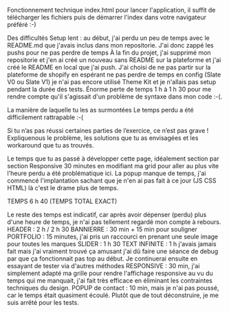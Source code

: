 Fonctionnement technique
index.html pour lancer l'application, il suffit de télécharger les fichiers puis de démarrer l'index dans votre navigateur préféré :-)

Des difficultés
Setup lent : au début, j'ai perdu un peu de temps avec le README.md que j'avais inclus dans mon repositorie. J'ai donc zappé les pushs pour ne pas perdre de temps À la fin du projet, j'ai supprimé mon repositorie et j'en ai créé un nouveau sans README sur la plateforme et j'ai créé le README en local que j'ai push.
J'ai choisi de ne pas partir sur la plateforme de shopify en espérant ne pas perdre de temps en config (Slate V0 ou Slate V1) je n'ai pas encore utilisé Theme Kit et je n'allais pas setup pendant la durée des tests.
Énorme perte de temps 1 h à 1 h 30 pour me rendre compte qu'il s'agissait d'un problème de syntaxe dans mon code :-(.

La manière de laquelle tu les as surmontées
Le temps perdu a été difficilement rattrapable :-(


Si tu n’as pas réussi certaines parties de l’exercice, ce n’est pas grave ! Expliquenous le problème, les solutions que tu as envisagées et les workaround que tu as trouvés.

Le temps que tu as passé à développer cette page, idéalement section par section
Responsive 30 minutes en modifiant ma grid pour aller au plus vite l'heure perdu a été problématique ici.
La popup manque de temps, j'ai commencé l'implantation sachant que je n'en ai pas fait à ce jour (JS CSS HTML) là c'est le drame plus de temps.


TEMPS 6 h 40 (TEMPS TOTAL EXACT)

Le reste des temps est indicatif, car après avoir dépenser (perdu) plus d'une heure de temps, je n'ai pas tellement regardé mon compte à rebours.
HEADER : 2 h / 2 h 30
BANNIERRE : 30 min + 15 min pour souligner
PORTFOLIO : 15 minutes, j'ai pris un raccourci en prenant une seule image pour toutes les marques
SLIDER : 1 h 30
TEXT INFINITE : 1 h j'avais jamais fait mais j'ai vraiment trouvé ça amusant j'ai dû faire une séance de debug par que ça fonctionnait pas top au début. Je continuerai ensuite en essayant de tester via d'autres méthodes
RESPONSIVE : 30 min, j'ai simplement adapté ma grille pour rendre l'affichage responsive au vu du temps qui me manquait, j'ai fait très efficace en éliminant les contraintes techniques du design.
POPUP de contact : 10 min, mais je n'ai pas poussé, car le temps était quasiment écoulé. Plutôt que de tout déconstruire, je me suis arrêté pour les tests.

